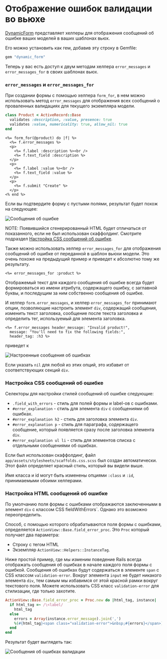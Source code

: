 # Отображение ошибок валидации во вьюхе

[DynamicForm](https://github.com/joelmoss/dynamic_form) представляет хелперы для отображения сообщений об ошибке ваших моделей в ваших шаблонах вьюх.

Его можно установить как гем, добавив эту строку в Gemfile:

```ruby
gem "dynamic_form"
```

Теперь у вас есть доступ к двум методам хелпера `error_messages` и `error_messages_for` в своих шаблонах вьюх.

### `error_messages` и `error_messages_for`

При создании формы с помощью хелпера `form_for`, в нем можно использовать метод `error_messages` для отображения всех сообщений о проваленных валидациях для текущего экземпляра модели.

```ruby
class Product < ActiveRecord::Base
  validates :description, :value, presence: true
  validates :value, numericality: true, allow_nil: true
end
```

```erb
<%= form_for(@product) do |f| %>
  <%= f.error_messages %>
  <p>
    <%= f.label :description %><br />
    <%= f.text_field :description %>
  </p>
  <p>
    <%= f.label :value %><br />
    <%= f.text_field :value %>
  </p>
  <p>
    <%= f.submit "Create" %>
  </p>
<% end %>
```

Если вы подтвердите форму с пустыми полями, результат будет похож на следующее:

![Сообщения об ошибке](/assets/guides/error_messages30.png)

NOTE: Появившийся сгенерированный HTML будет отличаться от показанного, если не был использован скаффолдинг. Смотрите подраздел [Настройка CSS сообщений об ошибке](#customizing-the-error-messages-css).

Также можно использовать хелпер `error_messages_for` для отображения сообщений об ошибке от переданной в шаблон вьюхи модели. Это очень похоже на предыдущий пример и приведет к абсолютно тому же результату.

```erb
<%= error_messages_for :product %>
```

Отображемый текст для каждого сообщения об ошибке всегда будет формироваться из имени атрибута, содержащего ошибку, с заглавной буквы, и последущим за ним собственно сообщения об ошибке.

И хелпер `form.error_messages`, и хелпер `error_messages_for` принимают опции, позволяющие настроить элемент `div`, содержащий сообщения, изменить текст заголовка, сообщение после текста заголовка и определить тег, используемый для элемента заголовка.

```erb
<%= f.error_messages header_message: "Invalid product!",
  message: "You'll need to fix the following fields:",
  header_tag: :h3 %>
```

приведет к

![Настроенные сообщения об ошибках](/assets/guides/customized_error_messages.png)

Если указать `nil` для любой из этих опций, это избавит от соответствующих секций `div`.

### Настройка CSS сообщений об ошибке

Селекторы для настройки стилей сообщений об ошибке следующие:

* `.field_with_errors` - стиль для полей формы и label-ов с ошибками.
* `#error_explanation` - стиль для элемента `div` с сообщениями об ошибках.
* `#error_explanation h2` - стиль для заголовка элемента `div`.
* `#error_explanation p` - стиль для параграфа, содержащего сообщение, который появляется сразу после заголовка элемента `div`.
* `#error_explanation ul li` - стиль для элементов списка с отдельными сообщениями об ошибках.

Если был использован скаффолдинг, файл `app/assets/stylesheets/scaffolds.css.scss` был создан автоматически. Этот файл определяет красный стиль, который вы видели выше.

Имя класса и id могут быть изменены опциями `:class` и `:id`, принимаемыми обоими хелперами.

### Настройка HTML сообщений об ошибке

По умолчанию поля формы с ошибками отображаются заключенными в элемент `div` с классом CSS fieldWithErrors`. Однако это возможно переопределить.

Способ, с помощью которого обрабатываются поля формы с ошибками, определяется `ActionView::Base.field_error_proc`. Это `Proc` который получает два параметра:

* Строку с тегом HTML
* Экземпляр `ActionView::Helpers::InstanceTag`.

Ниже простой пример, где мы изменим поведение Rails всегда отображать сообщения об ошибках в начале каждого поля формы с ошибкой. Сообщения об ошибках будут содержаться в элементе `span` с CSS классом `validation-error`. Вокруг элемента `input` не будет никакого элемента `div`, тем самым мы избавимся от этой красной рамки вокруг текстового поля. Можете использовать CSS класс `validation-error` для стилизации, где только захотите.

```ruby
ActionView::Base.field_error_proc = Proc.new do |html_tag, instance|
  if html_tag =~ /\<label/
    html_tag
  else
    errors = Array(instance.error_message).join(',')
    %(#{html_tag}<span class="validation-error">&nbsp;#{errors}</span>).html_safe
  end
end
```

Результат будет выглядеть так:

![Сообщения об ошибках валидации](/assets/guides/validation_error_messages.png)
